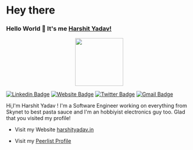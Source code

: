 # Hey there

### Hello World 👋 It's me [Harshit Yadav!](https://github.com/harshityadav95)

<p align="center">
  <img align="center" src="https://media.giphy.com/media/1fhj2FW0661V3Nb2Me/giphy.gif" width="130">
  <br>

[![Linkedin Badge](https://img.shields.io/badge/-Harshit_Yadav-blue?style=flat&logo=Linkedin&logoColor=white&link=https://www.linkedin.com/in/harshityadav95/)](https://www.linkedin.com/in/harshityadav95/)
[![Website Badge](https://img.shields.io/badge/-resume-site?style=flat&logo=Google-Chrome&logoColor=white&link=https:https://harshityadav.in)](https://harshityadav.in/)
[![Twitter Badge](https://img.shields.io/badge/-@harshityadav95-blue?style=flat&labelColor=1ca0f1&logo=twitter&logoColor=white&link=https:https://twitter.com/harshityadav95)](https://twitter.com/harshityadav95)
[![Gmail Badge](https://img.shields.io/badge/-mail_me-blue?style=flat&logo=Gmail&logoColor=white&link=mailto:harshityadav95@gmail.com)](mailto:harshityadav95@gmail.com)
<br>
 

Hi,I'm Harshit Yadav ! I'm a Software Engineer working on everything from Skynet to best pasta sauce and I'm an hobbiyist electronics guy too. Glad that you visited my profile!

- Visit my Website [harshityadav.in](https://harshityadav.in)
  
- Visit my [Peerlist Profile](https://peerlist.io/harshityadav95)
  
